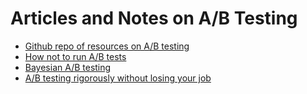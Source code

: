# Articles and Notes on A/B Testing

* [Github repo of resources on A/B testing](https://github.com/gregberns/ABTesting)
* [How not to run A/B tests](https://www.evanmiller.org/how-not-to-run-an-ab-test.html)
* [Bayesian A/B testing](http://varianceexplained.org/r/bayesian-ab-testing)
* [A/B testing rigorously without losing your job](https://elem.com/~btilly/ab-testing-multiple-looks/part1-rigorous.html)

